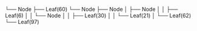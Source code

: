 └── Node
    ├── Leaf(60)
    └── Node
        ├── Node
        │   ├── Node
        │   │   ├── Leaf(6)
        │   │   └── Node
        │   │       ├── Leaf(30)
        │   │       └── Leaf(21)
        │   └── Leaf(62)
        └── Leaf(97)